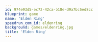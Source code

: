 ```yaml
---
id: 974e93d5-ec72-42ca-b18e-d9a7bc6ed8cc
blueprint: game
name: 'Elden Ring'
speedrun_com_id: eldenring
background: games/eldenring.jpg
title: 'Elden Ring'
---
```

